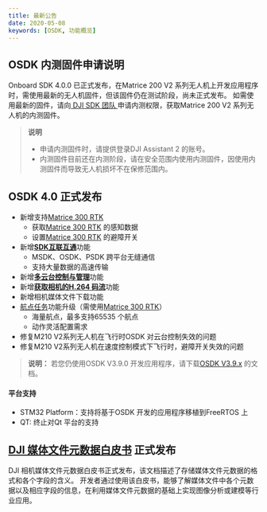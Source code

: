 ```yaml
---
title: 最新公告
date: 2020-05-08
keywords: [OSDK, 功能概览]
---
```

## OSDK 内测固件申请说明
Onboard SDK 4.0.0 已正式发布，在Matrice 200 V2 系列无人机上开发应用程序时，需使用最新的无人机固件，但该固件仍在测试阶段，尚未正式发布。
如需使用最新的固件，请向<a href="mailto:dev@dji.com"> DJI SDK 团队 </a>申请内测权限，获取Matrice 200 V2 系列无人机的内测固件。

> **说明**
> * 申请内测固件时，请提供登录DJI Assistant 2 的账号。
> * 内测固件目前还在内测阶段，请在安全范围内使用内测固件，因使用内测固件而导致无人机损坏不在保修范围内。

## OSDK 4.0 正式发布
* 新增支持[Matrice 300 RTK](https://www.dji.com/cn/matrice-300)
   * 获取[Matrice 300 RTK](https://www.dji.com/cn/matrice-300) 的感知数据
   * 设置[Matrice 300 RTK](https://www.dji.com/cn/matrice-300) 的避障开关
* 新增<a href="../tutorial/SDK-mop.html"><b>SDK互联互通</b></a>功能
  * MSDK、OSDK、PSDK 跨平台无缝通信
  * 支持大量数据的高速传输
* 新增<a href="../tutorial/gimbal-manager.html"><b>多云台控制与管理</b></a>功能
* 新增<a href="../tutorial/advanced-sensing.html"><b>获取相机的H.264 码流</b></a>功能
* 新增相机媒体文件下载功能
* [航点任务](../tutorial/motion-planning.html)功能升级（需使用[Matrice 300 RTK](https://www.dji.com/cn/matrice-300)）
  * 海量航点，最多支持65535 个航点
  * 动作灵活配置需求
* 修复M210 V2系列无人机在飞行时OSDK 对云台控制失效的问题
* 修复M210 V2系列无人机在速度控制模式下飞行时，避障开关失效的问题

> **说明：** 若您仍使用OSDK V3.9.0 开发应用程序，请下载[OSDK V3.9.x](https://terra-1-g.djicdn.com/71a7d383e71a4fb8887a310eb746b47f/osdk/OSDK-3.9.0.zip) 的文档。

#### 平台支持
* STM32 Platform：支持将基于OSDK 开发的应用程序移植到FreeRTOS 上
* QT: 终止对Qt 平台的支持

## <a href="https://terra-1-g.djicdn.com/71a7d383e71a4fb8887a310eb746b47f/general/DJI_Media_File_Metadata_WhitePaper.zip">DJI 媒体文件元数据白皮书</a> 正式发布
DJI 相机媒体文件元数据白皮书正式发布，该文档描述了存储媒体文件元数据的格式和各个字段的含义。
开发者通过使用该白皮书，能够了解媒体文件中各个元数据以及相应字段的信息，在利用媒体文件元数据的基础上实现图像分析或建模等行业应用。